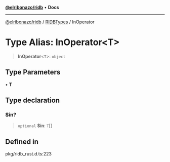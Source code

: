 [**@elribonazo/ridb**](../../../README.md) • **Docs**

***

[@elribonazo/ridb](../../../README.md) / [RIDBTypes](../README.md) / InOperator

# Type Alias: InOperator\<T\>

> **InOperator**\<`T`\>: `object`

## Type Parameters

• **T**

## Type declaration

### $in?

> `optional` **$in**: `T`[]

## Defined in

pkg/ridb\_rust.d.ts:223
